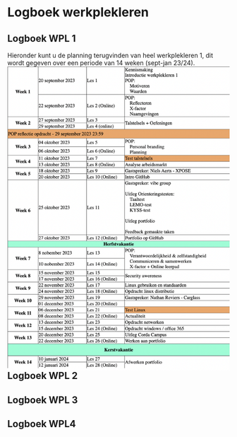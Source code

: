 # Logboek werkplekleren

## Logboek WPL 1
Hieronder kunt u de planning terugvinden van heel werkplekleren 1, dit wordt gegeven over een periode van 14 weken (sept-jan 23/24).
<img width="597" align=left alt="Planning WPL1" src="../images/Weekplanning_WPL1.png">


## Logboek WPL 2

## Logboek WPL 3

## Logboek WPL4
